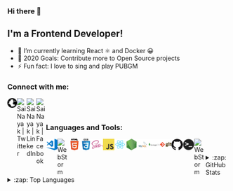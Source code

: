 ### Hi there 👋

## I'm a Frontend Developer!
- 🌱 I’m currently learning React ⚛️ and Docker 😀
- 🥅 2020 Goals: Contribute more to Open Source projects
- ⚡ Fun fact: I love to sing and play PUBGM
<!-- - ⚡ Fun fact: ... -->

### Connect with me:

[<img align="left" alt="sainayak.com" width="22px" src="https://raw.githubusercontent.com/iconic/open-iconic/master/svg/globe.svg" />](https://sainayak.com)
[<img align="left" alt="Sai Nayak | Twitter" width="22px" src="https://cdn.jsdelivr.net/npm/simple-icons@v3/icons/twitter.svg" />](https://twitter.com/sai_1503)
[<img align="left" alt="Sai Nayak | LinkedIn" width="22px" src="https://cdn.jsdelivr.net/npm/simple-icons@v3/icons/linkedin.svg" />](https://www.linkedin.com/in/sainayak/)
[<img align="left" alt="Sai Nayak | Facebook" width="22px" src="https://cdn.jsdelivr.net/npm/simple-icons@v3/icons/facebook.svg" />](https://www.facebook.com/saiprasad.nayak.73700/)

<br />
<br />

### Languages and Tools:

<img align="left" alt="Visual Studio Code" width="26px" src="https://raw.githubusercontent.com/github/explore/80688e429a7d4ef2fca1e82350fe8e3517d3494d/topics/visual-studio-code/visual-studio-code.png" />
<img align="left" alt="WebStorm" width="26px" src="https://encrypted-tbn0.gstatic.com/images?q=tbn%3AANd9GcTTVcX-esfYGsaiO54supgwrCKQ7jULxn9Njg&usqp=CAU" />
<img align="left" alt="HTML5" width="26px" src="https://raw.githubusercontent.com/github/explore/80688e429a7d4ef2fca1e82350fe8e3517d3494d/topics/html/html.png" />
<img align="left" alt="CSS3" width="26px" src="https://raw.githubusercontent.com/github/explore/80688e429a7d4ef2fca1e82350fe8e3517d3494d/topics/css/css.png" />
<img align="left" alt="Sass" width="26px" src="https://raw.githubusercontent.com/github/explore/80688e429a7d4ef2fca1e82350fe8e3517d3494d/topics/sass/sass.png" />
<img align="left" alt="JavaScript" width="26px" src="https://raw.githubusercontent.com/github/explore/80688e429a7d4ef2fca1e82350fe8e3517d3494d/topics/javascript/javascript.png" />
<img align="left" alt="React" width="26px" src="https://raw.githubusercontent.com/github/explore/80688e429a7d4ef2fca1e82350fe8e3517d3494d/topics/react/react.png" />
<img align="left" alt="Node.js" width="26px" src="https://raw.githubusercontent.com/github/explore/80688e429a7d4ef2fca1e82350fe8e3517d3494d/topics/nodejs/nodejs.png" />
<img align="left" alt="MySQL" width="26px" src="https://raw.githubusercontent.com/github/explore/80688e429a7d4ef2fca1e82350fe8e3517d3494d/topics/mysql/mysql.png" />
<img align="left" alt="MongoDB" width="26px" src="https://raw.githubusercontent.com/github/explore/80688e429a7d4ef2fca1e82350fe8e3517d3494d/topics/mongodb/mongodb.png" />
<img align="left" alt="Git" width="26px" src="https://raw.githubusercontent.com/github/explore/80688e429a7d4ef2fca1e82350fe8e3517d3494d/topics/git/git.png" />
<img align="left" alt="GitHub" width="26px" src="https://raw.githubusercontent.com/github/explore/78df643247d429f6cc873026c0622819ad797942/topics/github/github.png" />
<img align="left" alt="Bash" width="26px" src="https://raw.githubusercontent.com/github/explore/80688e429a7d4ef2fca1e82350fe8e3517d3494d/topics/terminal/terminal.png" />
<img align="left" alt="WebStorm" width="26px" src="https://encrypted-tbn0.gstatic.com/images?q=tbn%3AANd9GcSppuw8ohtvgj4w9I92YL4OlQHKozsCSzsQvQ&usqp=CAU" />

<br />
<br />
<details>
  <summary>:zap: GitHub Stats</summary> 
  
<img align="left" alt="Sai's Github Stats" src="https://github-readme-stats.vercel.app/api?username=saiprasadnayak6858&show_icons=true&theme=vue" />

</details>

<details>
  <summary>:zap: Top Languages</summary>
  
<img align="left" alt="Sai's top languages" src="https://github-readme-stats.vercel.app/api/top-langs?username=saiprasadnayak6858&layout=compact&hide=tsql&card_width=260" />

</details>





